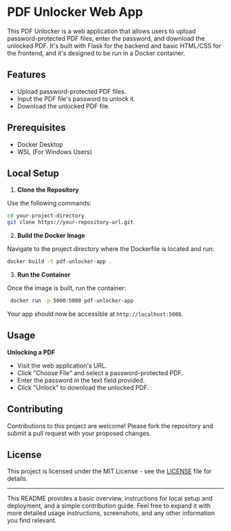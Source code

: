 # PDF Unlocker Web App

This PDF Unlocker is a web application that allows users to upload password-protected PDF files, enter the password, and download the unlocked PDF. It's built with Flask for the backend and basic HTML/CSS for the frontend, and it's designed to be run in a Docker container.

## Features

- Upload password-protected PDF files.
- Input the PDF file's password to unlock it.
- Download the unlocked PDF file.

## Prerequisites

- Docker Desktop
- WSL (For Windows Users)

## Local Setup

1. **Clone the Repository**

Use the following commands:

   ```bash
   cd your-project-directory
   git clone https://your-repository-url.git
   ```

2. **Build the Docker Image**

Navigate to the project directory where the Dockerfile is located and run:

   ```bash
   docker build -t pdf-unlocker-app .
   ```
3. **Run the Container**

Once the image is built, run the container:

   ```bash
    docker run -p 5000:5000 pdf-unlocker-app
   ```
Your app should now be accessible at `http://localhost:5000`.

## Usage

**Unlocking a PDF**

- Visit the web application's URL.
- Click "Choose File" and select a password-protected PDF.
- Enter the password in the text field provided.
- Click "Unlock" to download the unlocked PDF.

## Contributing

Contributions to this project are welcome! Please fork the repository and submit a pull request with your proposed changes.

## License

This project is licensed under the MIT License - see the [LICENSE](LICENSE) file for details.

---
This README provides a basic overview, instructions for local setup and deployment, and a simple contribution guide. Feel free to expand it with more detailed usage instructions, screenshots, and any other information you find relevant.
